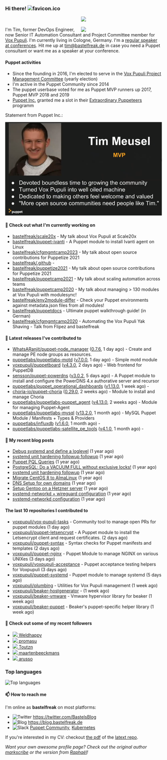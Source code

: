 ### Hi there! ![favicon.ico](https://raw.githubusercontent.com/bastelfreak/bastelfreak/master/favicon.ico)

<p align="center">
  <a href="https://github.com/ryo-ma/github-profile-trophy"><img src="https://github-profile-trophy.vercel.app/?username=bastelfreak&theme=darkhub&margin-w=15&margin-h=15&no-frame=true&column=5"/></a>
</p>

<img align="right" src="https://avatars.githubusercontent.com/bastelfreak" width="260">

I'm Tim, former DevOps Engineer, now Senior IT Automation Consultant and Project
Committee member for [Vox Pupuli](https://voxpupuli.org).
I'm currently living in Cologne, Germany. I'm a
[regular speaker at conferences](https://github.com/bastelfreak/talks#collection-of-talks-proposals-and-related-stuff).
Hit me up at [tim@bastelfreak.de](mailto:tim@bastelfeak.de) in case you need a
Puppet consultant or want me as a speaker at your conference.

#### Puppet activities

* Since the founding in 2016, I'm elected to serve in the [Vox Pupuli Project Management Committee](https://voxpupuli.org/blog/2016/10/12/pmc-election-results/) (yearly election)
* I'm active in the Puppet Community since 2014
* The puppet userbase voted for me as Puppet MVP runners up 2017, Puppet MVP 2018 and 2019
* [Puppet Inc.](https://puppet.com) granted me a slot in their [Extraordinary Puppeteers](https://puppet-champions.github.io/profiles.html) programm

Statement from Puppet Inc.:

![mvp statement](https://raw.githubusercontent.com/bastelfreak/bastelfreak/master/MVP.png)

#### 🌱 Check out what I'm currently working on


- [bastelfreak/scale20x](https://github.com/bastelfreak/scale20x) - My talk about Vox Pupuli at Scale20x
- [bastelfreak/puppet-ivanti](https://github.com/bastelfreak/puppet-ivanti) - A Puppet module to install Ivanti agent on Linux
- [bastelfreak/cfgmgmtcamp2023](https://github.com/bastelfreak/cfgmgmtcamp2023) - My talk about open source contributions for Puppetize 2021
- [bastelfreak/.github](https://github.com/bastelfreak/.github) - 
- [bastelfreak/puppetize2021](https://github.com/bastelfreak/puppetize2021) - My talk about open source contributions for Puppetize 2021
- [bastelfreak/puppetcamp2021](https://github.com/bastelfreak/puppetcamp2021) - My talk about scaling automation across teams
- [bastelfreak/puppetcamp2020](https://github.com/bastelfreak/puppetcamp2020) - My talk about managing &gt; 130 modules at Vox Pupuli with modulesync!
- [bastelfreak/env2module-differ](https://github.com/bastelfreak/env2module-differ) - Check your Puppet environments against metadata.json files from all modules!
- [bastelfreak/puppetdocs](https://github.com/bastelfreak/puppetdocs) - Ultimate puppet walkthrough guide! (in German)
- [bastelfreak/cfgmgmtcamp2020](https://github.com/bastelfreak/cfgmgmtcamp2020) - Automating the Vox Pupuli Yak Shaving - Talk from Flipez and bastelfreak

#### 🔭 Latest releases I've contributed to


- [WhatsARanjit/puppet-node_manager](https://github.com/WhatsARanjit/puppet-node_manager) ([0.7.6](https://github.com/WhatsARanjit/puppet-node_manager/releases/tag/0.7.6), 1 day ago) - Create and manage PE node groups as resources.
- [puppetlabs/puppetlabs-motd](https://github.com/puppetlabs/puppetlabs-motd) ([v7.0.0](https://github.com/puppetlabs/puppetlabs-motd/releases/tag/v7.0.0), 1 day ago) - Simple motd module 
- [voxpupuli/puppetboard](https://github.com/voxpupuli/puppetboard) ([v4.3.0](https://github.com/voxpupuli/puppetboard/releases/tag/v4.3.0), 2 days ago) - Web frontend for PuppetDB
- [sensson/puppet-powerdns](https://github.com/sensson/puppet-powerdns) ([v3.0.2](https://github.com/sensson/puppet-powerdns/releases/tag/v3.0.2), 5 days ago) - A Puppet module to install and configure the PowerDNS 4.x authorative server and recursor
- [puppetlabs/puppet_operational_dashboards](https://github.com/puppetlabs/puppet_operational_dashboards) ([v1.13.0](https://github.com/puppetlabs/puppet_operational_dashboards/releases/tag/v1.13.0), 1 week ago) - 
- [choria-io/puppet-choria](https://github.com/choria-io/puppet-choria) ([0.29.0](https://github.com/choria-io/puppet-choria/releases/tag/0.29.0), 2 weeks ago) - Module to install and manage Choria
- [puppetlabs/puppetlabs-puppet_agent](https://github.com/puppetlabs/puppetlabs-puppet_agent) ([v4.13.0](https://github.com/puppetlabs/puppetlabs-puppet_agent/releases/tag/v4.13.0), 2 weeks ago) - Module for managing Puppet-Agent
- [puppetlabs/puppetlabs-mysql](https://github.com/puppetlabs/puppetlabs-mysql) ([v13.2.0](https://github.com/puppetlabs/puppetlabs-mysql/releases/tag/v13.2.0), 1 month ago) - MySQL Puppet Module / Manifests &#43; Types &amp; Providers
- [puppetlabs/influxdb](https://github.com/puppetlabs/influxdb) ([v1.6.0](https://github.com/puppetlabs/influxdb/releases/tag/v1.6.0), 1 month ago) - 
- [puppetlabs/puppetlabs-satellite_pe_tools](https://github.com/puppetlabs/puppetlabs-satellite_pe_tools) ([v4.1.0](https://github.com/puppetlabs/puppetlabs-satellite_pe_tools/releases/tag/v4.1.0), 1 month ago) - 

#### 📜 My recent blog posts


- [Debug systemd and define a loglevel](https://blog.bastelfreak.de/2022/02/debug-systemd-and-define-a-loglevel/) (1 year ago)
- [systemd unit hardening followup followup](https://blog.bastelfreak.de/2022/01/systemd-unit-hardening-followup-followup/) (1 year ago)
- [Puppet PQL Queries](https://blog.bastelfreak.de/2022/01/puppet-pql-queries/) (1 year ago)
- [PostgreSQL: Do a VACUUM FULL without exclusive locks!](https://blog.bastelfreak.de/2022/01/postgresql-do-a-vacuum-full-without-exclusive-locks/) (1 year ago)
- [systemd unit hardening followup](https://blog.bastelfreak.de/2022/01/systemd-unit-hardening-followup/) (1 year ago)
- [Migrate CentOS 8 to AlmaLinux](https://blog.bastelfreak.de/2022/01/migrate-centos-8-to-almalinux/) (1 year ago)
- [DNS Setup for own domains](https://blog.bastelfreak.de/2022/01/dns-setup-for-own-domains/) (1 year ago)
- [Setup Gentoo on a Hetzner server](https://blog.bastelfreak.de/2022/01/setup-gentoo-on-a-hetzner-server/) (1 year ago)
- [systemd-networkd &#43; wireguard configuration](https://blog.bastelfreak.de/2022/01/systemd-networkd-wireguard-configuration/) (1 year ago)
- [systemd-networkd configuration](https://blog.bastelfreak.de/2022/01/systemd-networkd-configuration/) (1 year ago)

#### The last 10 repositories I contributed to


- [voxpupuli/vox-pupuli-tasks](https://github.com/voxpupuli/vox-pupuli-tasks) - Community tool to manage open PRs for puppet modules (1 day ago)
- [voxpupuli/puppet-letsencrypt](https://github.com/voxpupuli/puppet-letsencrypt) - A Puppet module to install the Letsencrypt client and request certificates. (2 days ago)
- [voxpupuli/puppet-syntax](https://github.com/voxpupuli/puppet-syntax) - Syntax checks for Puppet manifests and templates (2 days ago)
- [voxpupuli/puppet-nginx](https://github.com/voxpupuli/puppet-nginx) - Puppet Module to manage NGINX on various UNIXes (3 days ago)
- [voxpupuli/voxpupuli-acceptance](https://github.com/voxpupuli/voxpupuli-acceptance) - Puppet acceptance testing helpers for Voxpupuli (3 days ago)
- [voxpupuli/puppet-systemd](https://github.com/voxpupuli/puppet-systemd) - Puppet module to manage systemd (5 days ago)
- [voxpupuli/plumbing](https://github.com/voxpupuli/plumbing) - Utilities for Vox Pupuli management (1 week ago)
- [voxpupuli/beaker-hostgenerator](https://github.com/voxpupuli/beaker-hostgenerator) -  (1 week ago)
- [voxpupuli/beaker-vmware](https://github.com/voxpupuli/beaker-vmware) - Vmware hypervisor library for beaker (1 week ago)
- [voxpupuli/beaker-puppet](https://github.com/voxpupuli/beaker-puppet) - Beaker&#39;s puppet-specific helper library (1 week ago)

#### 👥 Check out some of my recent followers


- [<img src="https://avatars.githubusercontent.com/u/113218208?u=4c304cfb06f0ad89dee80bd5e857067702b10bbd&amp;v=4" height="20"/> Weldhappy](https://github.com/Weldhappy)
- [<img src="https://avatars.githubusercontent.com/u/23510137?u=0c1ac60af30e2d25c5992b48b2f85a26efc931cd&amp;v=4" height="20"/> promasu](https://github.com/promasu)
- [<img src="https://avatars.githubusercontent.com/u/3788105?u=48c26135dc22beeaec965cfd74ffc38f00407cc5&amp;v=4" height="20"/> Toutzn](https://github.com/Toutzn)
- [<img src="https://avatars.githubusercontent.com/u/22379063?u=65e5ff246af87809768f9d844907feda018aed81&amp;v=4" height="20"/> maartenbeeckmans](https://github.com/maartenbeeckmans)
- [<img src="https://avatars.githubusercontent.com/u/561997?u=587b901d06af33caa49144ea295d97df3c9ef163&amp;v=4" height="20"/> arusso](https://github.com/arusso)

### Top languages

![Top languages](https://github-readme-stats.vercel.app/api/top-langs/?username=bastelfreak&hide_title=true)

#### 📫 How to reach me

I'm online as **bastelfreak** on most platforms:

- <img src="https://raw.githubusercontent.com/FortAwesome/Font-Awesome/master/svgs/brands/twitter.svg" width="20" alt="Twitter" /> https://twitter.com/BastelsBlog
- <img src="https://raw.githubusercontent.com/FortAwesome/Font-Awesome/master/svgs/brands/wordpress.svg" width="20" alt="Blog" /> https://blog.bastelfreak.de
- <img src="https://raw.githubusercontent.com/FortAwesome/Font-Awesome/master/svgs/brands/slack.svg" width="20" alt="Slack" /> [Puppet Community](https://slack.puppet.com/), [Kubernetes](https://slack.k8s.io/)

If you're interested in my CV: checkout [the pdf](https://github.com/bastelfreak/cv/raw/master/content-en.pdf) of the [latext repo](https://github.com/bastelfreak/cv#readme).

*Want your own awesome profile page? Check out the original author [markscribe](https://github.com/muesli/markscribe) or the version from [Raphaël](https://github.com/raphink/raphink#hi-there-)!*
